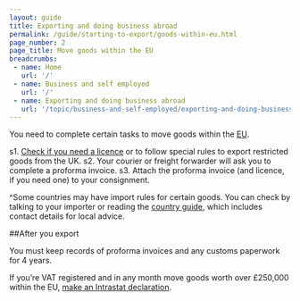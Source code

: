 ```yaml
---
layout: guide
title: Exporting and doing business abroad 
permalink: /guide/starting-to-export/goods-within-eu.html
page_number: 2
page_title: Move goods within the EU
breadcrumbs:
 - name: Home
   url: '/'
 - name: Business and self employed
   url: '/'
 - name: Exporting and doing business abroad
   url: '/topic/business-and-self-employed/exporting-and-doing-business-abroad.html'   
---
```


You need to complete certain tasks to move goods within the [EU](/eu-eea).

s1. [Check if you need a licence](/guide/starting-to-export/export-licences.html) or to follow special rules to export restricted goods from the UK.
s2. Your courier or freight forwarder will ask you to complete a proforma invoice. 
s3. Attach the proforma invoice (and licence, if you need one) to your consignment.

^Some countries may have import rules for certain goods. You can check by talking to your importer or reading the [country guide](https://www.gov.uk/government/collections/exporting-country-guides), which includes contact details for local advice.

##After you export

You must keep records of proforma invoices and any customs paperwork for 4 years.

If you’re VAT registered and in any month move goods worth over £250,000 within the EU, [make an Intrastat declaration](/guide/report-moved-goods-intrastat/when-you-must-register.html).
